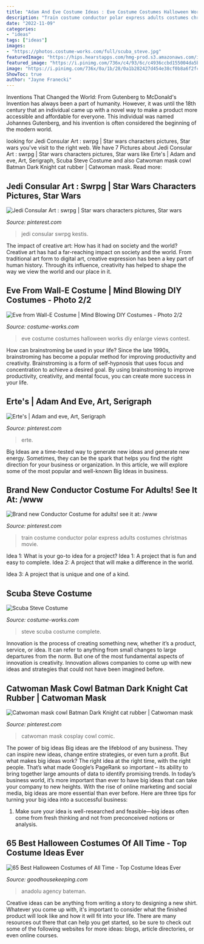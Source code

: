 ```yaml
---
title: "Adam And Eve Costume Ideas : Eve Costume Costumes Halloween Works Diy Enlarge Views Contest"
description: "Train costume conductor polar express adults costumes christmas movie"
date: "2022-11-09"
categories:
- "ideas"
tags: ["ideas"]
images:
- "https://photos.costume-works.com/full/scuba_steve.jpg"
featuredImage: "https://hips.hearstapps.com/hmg-prod.s3.amazonaws.com/images/american-psycho-best-costumes-1539031184.jpg?crop=1xw:1xh;center,top&amp;resize=480:*"
featured_image: "https://i.pinimg.com/736x/c4/93/6c/c4936ccbd155004da5be876ef40df467.jpg"
image: "https://i.pinimg.com/736x/0a/1b/28/0a1b282427d454e38cf0b8a6f2fc280c--catwoman-mask-catwoman-comic.jpg"
ShowToc: true
author: "Jayne Franecki"
---
```



Inventions That Changed the World: From Gutenberg to McDonald's
Invention has always been a part of humanity. However, it was until the 18th century that an individual came up with a novel way to make a product more accessible and affordable for everyone. This individual was named Johannes Gutenberg, and his invention is often considered the beginning of the modern world.

	

		
looking for Jedi Consular Art : swrpg | Star wars characters pictures, Star wars you've visit to the right web. We have 7 Pictures about Jedi Consular Art : swrpg | Star wars characters pictures, Star wars like Erte&#039;s | Adam and eve, Art, Serigraph, Scuba Steve Costume and also Catwoman mask cowl Batman Dark Knight cat rubber | Catwoman mask. Read more:
		
    
## Jedi Consular Art : Swrpg | Star Wars Characters Pictures, Star Wars

<img loading=lazy src="https://i.pinimg.com/736x/d3/ea/f2/d3eaf24401e4097e92adc8a389fd2001.jpg" onerror="this.onerror=null;this.src='https://tse4.mm.bing.net/th?id=OIP.COsDio2QxLvxAg2T-I46EwHaJl&amp;pid=15.1';" alt="Jedi Consular Art : swrpg | Star wars characters pictures, Star wars">

_Source: pinterest.com_

>jedi consular swrpg kestis. 

	

The impact of creative art: How has it had on society and the world?
Creative art has had a far-reaching impact on society and the world. From traditional art form to digital art, creative expression has been a key part of human history. Through its influence, creativity has helped to shape the way we view the world and our place in it.

    
## Eve From Wall-E Costume | Mind Blowing DIY Costumes - Photo 2/2

<img loading=lazy src="https://photos.costume-works.com/full/eve_from_wall-e1.jpg" onerror="this.onerror=null;this.src='https://tse4.mm.bing.net/th?id=OIP.rrepG0KyxJCz5IWQEHMcFAHaJ3&amp;pid=15.1';" alt="Eve from Wall-E Costume | Mind Blowing DIY Costumes - Photo 2/2">

_Source: costume-works.com_

>eve costume costumes halloween works diy enlarge views contest. 

	

How can brainstroming be used in your life?
Since the late 1990s, brainstroming has become a popular method for improving productivity and creativity. Brainstroming is a form of self-hypnosis that uses focus and concentration to achieve a desired goal. By using brainstroming to improve productivity, creativity, and mental focus, you can create more success in your life.

    
## Erte&#039;s | Adam And Eve, Art, Serigraph

<img loading=lazy src="https://i.pinimg.com/736x/c4/93/6c/c4936ccbd155004da5be876ef40df467.jpg" onerror="this.onerror=null;this.src='https://tse4.mm.bing.net/th?id=OIP.nP8DUjz4GGGVH2qmLRvEawHaO3&amp;pid=15.1';" alt="Erte&#039;s | Adam and eve, Art, Serigraph">

_Source: pinterest.com_

>erte. 

	

Big Ideas are a time-tested way to generate new ideas and generate new energy. Sometimes, they can be the spark that helps you find the right direction for your business or organization. In this article, we will explore some of the most popular and well-known Big Ideas in business.

    
## Brand New Conductor Costume For Adults! See It At: /www

<img loading=lazy src="https://i.pinimg.com/736x/56/42/95/56429501c8524c6a089bdb7950c47333--train-costume-costumes-for-adults.jpg" onerror="this.onerror=null;this.src='https://tse3.mm.bing.net/th?id=OIP.dtGNzyTdGD3BVq3dORrFUgHaNK&amp;pid=15.1';" alt="Brand new Conductor Costume for adults! see it at: /www">

_Source: pinterest.com_

>train costume conductor polar express adults costumes christmas movie. 

	

Idea 1: What is your go-to idea for a project?
Idea 1: A project that is fun and easy to complete.
Idea 2: A project that will make a difference in the world.

Idea 3: A project that is unique and one of a kind.

    
## Scuba Steve Costume

<img loading=lazy src="https://photos.costume-works.com/full/scuba_steve.jpg" onerror="this.onerror=null;this.src='https://tse3.mm.bing.net/th?id=OIP.zPp4BvChGZBqX7oCG_41ggHaNR&amp;pid=15.1';" alt="Scuba Steve Costume">

_Source: costume-works.com_

>steve scuba costume complete. 

	

Innovation is the process of creating something new, whether it’s a product, service, or idea. It can refer to anything from small changes to large departures from the norm. But one of the most fundamental aspects of innovation is creativity. Innovation allows companies to come up with new ideas and strategies that could not have been imagined before.

    
## Catwoman Mask Cowl Batman Dark Knight Cat Rubber | Catwoman Mask

<img loading=lazy src="https://i.pinimg.com/736x/0a/1b/28/0a1b282427d454e38cf0b8a6f2fc280c--catwoman-mask-catwoman-comic.jpg" onerror="this.onerror=null;this.src='https://tse1.mm.bing.net/th?id=OIP.BTcFU_48WrnNKIGZ6yqdIwHaLH&amp;pid=15.1';" alt="Catwoman mask cowl Batman Dark Knight cat rubber | Catwoman mask">

_Source: pinterest.com_

>catwoman mask cosplay cowl comic. 

	

The power of big ideas
Big ideas are the lifeblood of any business. They can inspire new ideas, change entire strategies, or even turn a profit. But what makes big ideas work? The right idea at the right time, with the right people. That’s what made Google’s PageRank so important – its ability to bring together large amounts of data to identify promising trends.
In today’s business world, it’s more important than ever to have big ideas that can take your company to new heights. With the rise of online marketing and social media, big ideas are more essential than ever before. Here are three tips for turning your big idea into a successful business:

1) Make sure your idea is well-researched and feasible—big ideas often come from fresh thinking and not from preconceived notions or analysis.

    
## 65 Best Halloween Costumes Of All Time - Top Costume Ideas Ever

<img loading=lazy src="https://hips.hearstapps.com/hmg-prod.s3.amazonaws.com/images/american-psycho-best-costumes-1539031184.jpg?crop=1xw:1xh;center,top&amp;resize=480:*" onerror="this.onerror=null;this.src='https://tse1.mm.bing.net/th?id=OIP.neLFUGhgjZGBY6z0LlhttwHaLH&amp;pid=15.1';" alt="65 Best Halloween Costumes of All Time - Top Costume Ideas Ever">

_Source: goodhousekeeping.com_

>anadolu agency bateman. 

	

Creative ideas can be anything from writing a story to designing a new shirt. Whatever you come up with, it's important to consider what the finished product will look like and how it will fit into your life. There are many resources out there that can help you get started, so be sure to check out some of the following websites for more ideas: blogs, article directories, or even online courses.

